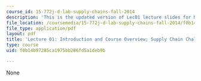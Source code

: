 ```yaml
---
course_id: 15-772j-d-lab-supply-chains-fall-2014
description: 'This is the updated version of Lec01 lecture slides for MIT course 15.772f14. '
file_location: /coursemedia/15-772j-d-lab-supply-chains-fall-2014/f0b14b97285ca1975bb286fd5a1deb9b_MIT15_772JF14_Lec01.pdf
file_type: application/pdf
layout: pdf
title: 'Lecture 01: Introduction and Course Overview; Supply Chain Challenges'
type: course
uid: f0b14b97285ca1975bb286fd5a1deb9b

---
```

None